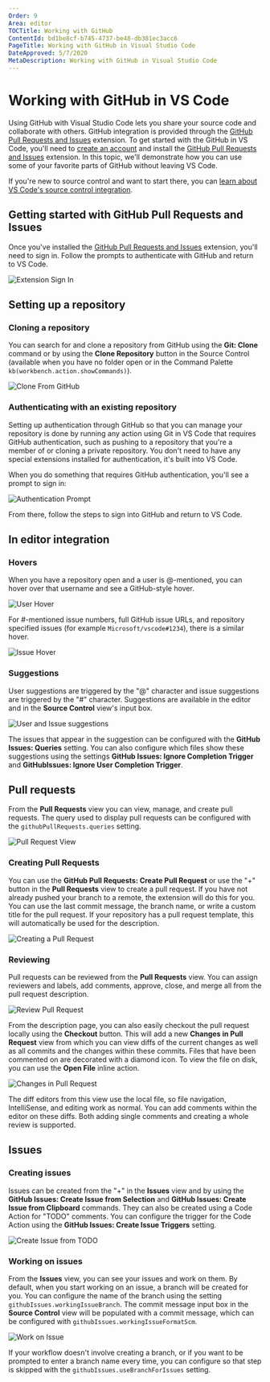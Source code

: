 ```yaml
---
Order: 9
Area: editor
TOCTitle: Working with GitHub
ContentId: bd1be8cf-b745-4737-be48-db381ec3acc6
PageTitle: Working with GitHub in Visual Studio Code
DateApproved: 5/7/2020
MetaDescription: Working with GitHub in Visual Studio Code
---
```

# Working with GitHub in VS Code

Using GitHub with Visual Studio Code lets you share your source code and collaborate with others. GitHub integration is provided through the [GitHub Pull Requests and Issues](https://marketplace.visualstudio.com/items?itemName=GitHub.vscode-pull-request-github) extension. To get started with the GitHub in VS Code, you'll need to [create an account](https://help.github.com/en/github/getting-started-with-github/signing-up-for-a-new-github-account) and install the [GitHub Pull Requests and Issues](https://marketplace.visualstudio.com/items?itemName=GitHub.vscode-pull-request-github) extension. In this topic, we'll demonstrate how you can use some of your favorite parts of GitHub without leaving VS Code.

If you're new to source control and want to start there, you can [learn about VS Code's source control integration](/docs/editor/versioncontrol.md).

## Getting started with GitHub Pull Requests and Issues

Once you've installed the [GitHub Pull Requests and Issues](https://marketplace.visualstudio.com/items?itemName=GitHub.vscode-pull-request-github) extension, you'll need to sign in. Follow the prompts to authenticate with GitHub and return to VS Code.

![Extension Sign In](images/github/extension-signin.png)

## Setting up a repository

### Cloning a repository

You can search for and clone a repository from GitHub using the **Git: Clone** command or by using the **Clone Repository** button in the Source Control (available when you have no folder open or in the Command Palette `kb(workbench.action.showCommands)`).

![Clone From GitHub](images/github/clone-from-github.gif)

### Authenticating with an existing repository

Setting up authentication through GitHub so that you can manage your repository is done by running any action using Git in VS Code that requires GitHub authentication, such as pushing to a repository that you're a member of or cloning a private repository. You don't need to have any special extensions installed for authentication, it's built into VS Code.

When you do something that requires GitHub authentication, you'll see a prompt to sign in:

![Authentication Prompt](images/github/auth-prompt.png)

From there, follow the steps to sign into GitHub and return to VS Code.

## In editor integration

### Hovers

When you have a repository open and a user is @-mentioned, you can hover over that username and see a GitHub-style hover.

![User Hover](images/github/user-hover.png)

For #-mentioned issue numbers, full GitHub issue URLs, and repository specified issues (for example `Microsoft/vscode#1234`), there is a similar hover.

![Issue Hover](images/github/issue-hover.png)

### Suggestions

User suggestions are triggered by the "@" character and issue suggestions are triggered by the "#" character. Suggestions are available in the editor and in the **Source Control** view's input box.

![User and Issue suggestions](images/github/user-issue-suggest.gif)

The issues that appear in the suggestion can be configured with the **GitHub Issues: Queries** setting. You can also configure which files show these suggestions using the settings **GitHub Issues: Ignore Completion Trigger** and **GitHubIssues: Ignore User Completion Trigger**.

## Pull requests

From the **Pull Requests** view you can view, manage, and create pull requests. The query used to display pull requests can be configured with the `githubPullRequests.queries` setting.

![Pull Request View](images/github/pull-request-view.png)

### Creating Pull Requests

You can use the **GitHub Pull Requests: Create Pull Request** or use the "+" button in the **Pull Requests** view to create a pull request. If you have not already pushed your branch to a remote, the extension will do this for you. You can use the last commit message, the branch name, or write a custom title for the pull request. If your repository has a pull request template, this will automatically be used for the description.

![Creating a Pull Request](images/github/pull-request-create.gif)

### Reviewing

Pull requests can be reviewed from the **Pull Requests** view. You can assign reviewers and labels, add comments, approve, close, and merge all from the pull request description.

![Review Pull Request](images/github/review-pull-request.gif)

From the description page, you can also easily checkout the pull request locally using the **Checkout** button. This will add a new **Changes in Pull Request** view from which you can view diffs of the current changes as well as all commits and the changes within these commits. Files that have been commented on are decorated with a diamond icon. To view the file on disk, you can use the **Open File** inline action.

![Changes in Pull Request](images/github/changes-view.png)

The diff editors from this view use the local file, so file navigation, IntelliSense, and editing work as normal. You can add comments within the editor on these diffs. Both adding single comments and creating a whole review is supported.

## Issues

### Creating issues

Issues can be created from the "+" in the **Issues** view and by using the **GitHub Issues: Create Issue from Selection** and **GitHub Issues: Create Issue from Clipboard** commands. They can also be created using a Code Action for "TODO" comments. You can configure the trigger for the Code Action using the **GitHub Issues: Create Issue Triggers** setting.

![Create Issue from TODO](images/github/issue-from-todo.gif)

### Working on issues

From the **Issues** view, you can see your issues and work on them. By default, when you start working on an issue, a branch will be created for you. You can configure the name of the branch using the setting `githubIssues.workingIssueBranch`. The commit message input box in the **Source Control** view will be populated with a commit message, which can be configured with `githubIssues.workingIssueFormatScm`.

![Work on Issue](images/github/work-on-issue.gif)

If your workflow doesn't involve creating a branch, or if you want to be prompted to enter a branch name every time, you can configure so that step is skipped with the `githubIssues.useBranchForIssues` setting.
